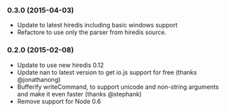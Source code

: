 ### 0.3.0 (2015-04-03)

* Update to latest hiredis including basic windows support
* Refactore to use only the parser from hiredis source.

### 0.2.0 (2015-02-08)

* Update to use new hiredis 0.12
* Update nan to latest version to get io.js support for free (thanks @jonathanong)
* Bufferify writeCommand, to support unicode and non-string arguments and make it even faster (thanks @stephank)
* Remove support for Node 0.6
